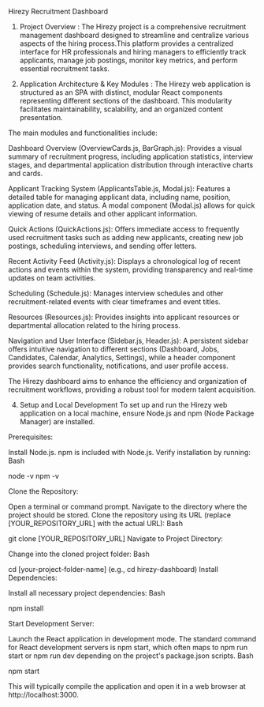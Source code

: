 Hirezy Recruitment Dashboard

1. Project Overview : 
The Hirezy project is a comprehensive recruitment management dashboard designed to streamline and centralize various aspects of the hiring process.This platform provides a centralized interface for HR professionals and hiring managers to efficiently track applicants, manage job postings, monitor key metrics, and perform essential recruitment tasks.


2. Application Architecture & Key Modules : 
The Hirezy web application is structured as an SPA with distinct, modular React components representing different sections of the dashboard. This modularity facilitates maintainability, scalability, and an organized content presentation.

The main modules and functionalities include:

Dashboard Overview (OverviewCards.js, BarGraph.js): Provides a visual summary of recruitment progress, including application statistics, interview stages, and departmental application distribution through interactive charts and cards.

Applicant Tracking System (ApplicantsTable.js, Modal.js): Features a detailed table for managing applicant data, including name, position, application date, and status. A modal component (Modal.js) allows for quick viewing of resume details and other applicant information.

Quick Actions (QuickActions.js): Offers immediate access to frequently used recruitment tasks such as adding new applicants, creating new job postings, scheduling interviews, and sending offer letters.

Recent Activity Feed (Activity.js): Displays a chronological log of recent actions and events within the system, providing transparency and real-time updates on team activities.

Scheduling (Schedule.js): Manages interview schedules and other recruitment-related events with clear timeframes and event titles.

Resources (Resources.js): Provides insights into applicant resources or departmental allocation related to the hiring process.

Navigation and User Interface (Sidebar.js, Header.js): A persistent sidebar offers intuitive navigation to different sections (Dashboard, Jobs, Candidates, Calendar, Analytics, Settings), while a header component provides search functionality, notifications, and user profile access.

The Hirezy dashboard aims to enhance the efficiency and organization of recruitment workflows, providing a robust tool for modern talent acquisition.

4. Setup and Local Development
To set up and run the Hirezy web application on a local machine, ensure Node.js and npm (Node Package Manager) are installed.

Prerequisites:

Install Node.js. npm is included with Node.js.
Verify installation by running:
Bash

node -v
npm -v

Clone the Repository:

Open a terminal or command prompt.
Navigate to the directory where the project should be stored.
Clone the repository using its URL (replace [YOUR_REPOSITORY_URL] with the actual URL):
Bash

git clone [YOUR_REPOSITORY_URL]
Navigate to Project Directory:

Change into the cloned project folder:
Bash

cd [your-project-folder-name]
(e.g., cd hirezy-dashboard)
Install Dependencies:

Install all necessary project dependencies:
Bash

npm install

Start Development Server:

Launch the React application in development mode. The standard command for React development servers is npm start, which often maps to npm run start or npm run dev depending on the project's package.json scripts.
Bash

npm start

This will typically compile the application and open it in a web browser at http://localhost:3000.

